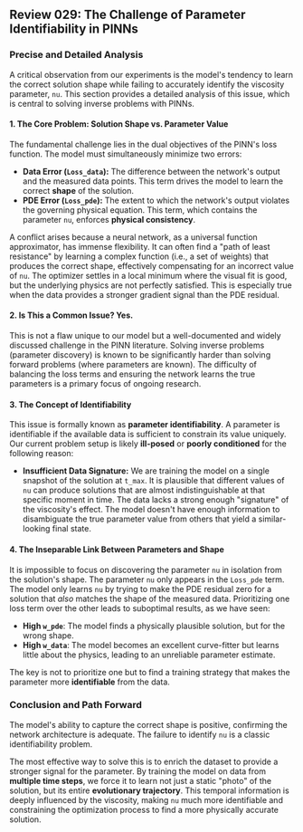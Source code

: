 ## Review 029: The Challenge of Parameter Identifiability in PINNs

### Precise and Detailed Analysis

A critical observation from our experiments is the model's tendency to learn the correct solution shape while failing to accurately identify the viscosity parameter, `nu`. This section provides a detailed analysis of this issue, which is central to solving inverse problems with PINNs.

#### 1. The Core Problem: Solution Shape vs. Parameter Value

The fundamental challenge lies in the dual objectives of the PINN's loss function. The model must simultaneously minimize two errors:
- **Data Error (`Loss_data`):** The difference between the network's output and the measured data points. This term drives the model to learn the correct **shape** of the solution.
- **PDE Error (`Loss_pde`):** The extent to which the network's output violates the governing physical equation. This term, which contains the parameter `nu`, enforces **physical consistency**.

A conflict arises because a neural network, as a universal function approximator, has immense flexibility. It can often find a "path of least resistance" by learning a complex function (i.e., a set of weights) that produces the correct shape, effectively compensating for an incorrect value of `nu`. The optimizer settles in a local minimum where the visual fit is good, but the underlying physics are not perfectly satisfied. This is especially true when the data provides a stronger gradient signal than the PDE residual.

#### 2. Is This a Common Issue? Yes.

This is not a flaw unique to our model but a well-documented and widely discussed challenge in the PINN literature. Solving inverse problems (parameter discovery) is known to be significantly harder than solving forward problems (where parameters are known). The difficulty of balancing the loss terms and ensuring the network learns the true parameters is a primary focus of ongoing research.

#### 3. The Concept of Identifiability

This issue is formally known as **parameter identifiability**. A parameter is identifiable if the available data is sufficient to constrain its value uniquely. Our current problem setup is likely **ill-posed** or **poorly conditioned** for the following reason:

- **Insufficient Data Signature:** We are training the model on a single snapshot of the solution at `t_max`. It is plausible that different values of `nu` can produce solutions that are almost indistinguishable at that specific moment in time. The data lacks a strong enough "signature" of the viscosity's effect. The model doesn't have enough information to disambiguate the true parameter value from others that yield a similar-looking final state.

#### 4. The Inseparable Link Between Parameters and Shape

It is impossible to focus on discovering the parameter `nu` in isolation from the solution's shape. The parameter `nu` only appears in the `Loss_pde` term. The model only learns `nu` by trying to make the PDE residual zero for a solution that *also* matches the shape of the measured data. Prioritizing one loss term over the other leads to suboptimal results, as we have seen:
- **High `w_pde`**: The model finds a physically plausible solution, but for the wrong shape.
- **High `w_data`**: The model becomes an excellent curve-fitter but learns little about the physics, leading to an unreliable parameter estimate.

The key is not to prioritize one but to find a training strategy that makes the parameter more **identifiable** from the data.

### Conclusion and Path Forward

The model's ability to capture the correct shape is positive, confirming the network architecture is adequate. The failure to identify `nu` is a classic identifiability problem.

The most effective way to solve this is to enrich the dataset to provide a stronger signal for the parameter. By training the model on data from **multiple time steps**, we force it to learn not just a static "photo" of the solution, but its entire **evolutionary trajectory**. This temporal information is deeply influenced by the viscosity, making `nu` much more identifiable and constraining the optimization process to find a more physically accurate solution.
